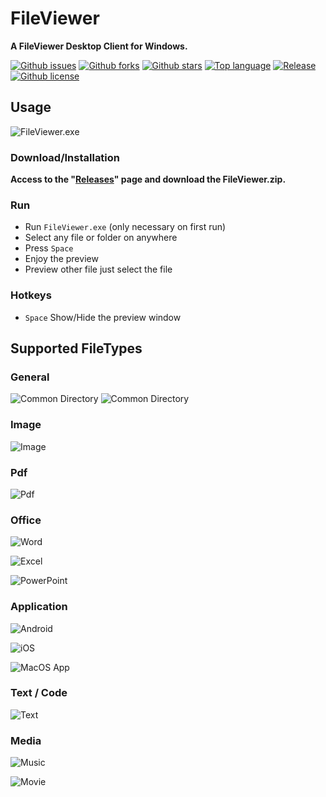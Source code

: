 # FileViewer

**A FileViewer Desktop Client for Windows.**

[![Github issues](https://img.shields.io/github/issues/HeHang0/FileViewer)](https://github.com/HeHang0/FileViewer/issues)
[![Github forks](https://img.shields.io/github/forks/HeHang0/FileViewer)](https://github.com/HeHang0/FileViewer/network/members)
[![Github stars](https://img.shields.io/github/stars/HeHang0/FileViewer)](https://github.com/HeHang0/FileViewer/stargazers)
[![Top language](https://img.shields.io/github/languages/top/HeHang0/FileViewer)](https://github.com/HeHang0/FileViewer/)
[![Release](https://img.shields.io/github/v/release/HeHang0/FileViewer)](https://github.com/HeHang0/FileViewer/releases)
[![Github license](https://img.shields.io/github/license/HeHang0/FileViewer)](https://github.com/HeHang0/FileViewer/)

## Usage

![FileViewer.exe](Demo/index.png)

### Download/Installation

**Access to the "[Releases](https://github.com/HeHang0/FileViewer/releases)" page and download the FileViewer.zip.**

### Run

- Run `FileViewer.exe` (only necessary on first run)
- Select any file or folder on anywhere
- Press `Space`
- Enjoy the preview
- Preview other file just select the file

### Hotkeys

- `Space` Show/Hide the preview window

## Supported FileTypes

### General

![Common Directory](Demo/common_dir.png)
![Common Directory](Demo/common_file.png)

### Image

![Image](Demo/image.png)

### Pdf

![Pdf](Demo/pdf.png)

### Office

![Word](Demo/word.png)

![Excel](Demo/excel.png)

![PowerPoint](Demo/ppt.png)

### Application

![Android](Demo/apk.png)

![iOS](Demo/ipa.png)

![MacOS App](Demo/mac_app.png)

### Text / Code

![Text](Demo/text.png)

### Media

![Music](Demo/music.png)

![Movie](Demo/movie.png)
